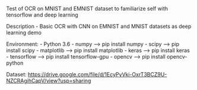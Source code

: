 Test of OCR on MNIST and EMNIST dataset to familiarize self with tensorflow and deep learning

Description
	- Basic OCR with CNN on EMNIST and MNIST datasets as deep learning demo

Environment:
	- Python 3.6
	- numpy      --> pip install numpy
	- scipy      --> pip install scipy
	- matplotlib --> pip install matplotlib
	- keras      --> pip install keras
	- tensorflow --> pip install tensorflow-gpu
	- opencv     --> pip install opencv-python

Dataset: https://drive.google.com/file/d/1EcyPyVki-OxrT3BCZ9U-NZCRAgihCapV/view?usp=sharing



